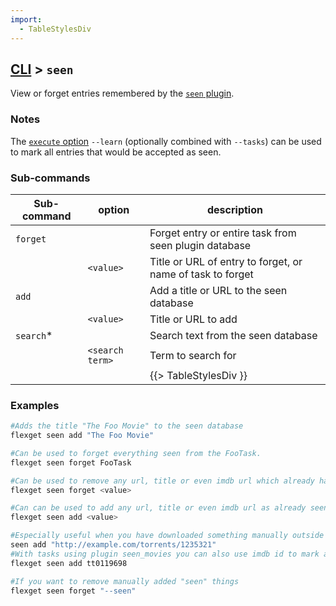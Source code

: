 ```yaml
---
import:
  - TableStylesDiv
---
```


## [CLI](/CLI) > `seen`
View or forget entries remembered by the [`seen` plugin](/Plugins/seen).

### Notes
The [`execute` option](/CLI/execute) `--learn` (optionally combined with `--tasks`) can be used to mark all entries that would be accepted as seen.

### Sub-commands
| Sub-command | option | description |
| --- | --- | --- |
| `forget` || Forget entry or entire task from seen plugin database |
|| `<value>` |  Title or URL of entry to forget, or name of task to forget |
| `add` || Add a title or URL to the seen database |
|| `<value>` | Title or URL to add |
| `search`* || Search text from the seen database |
|| `<search term>` | Term to search for |
|||{{> TableStylesDiv }}|

### Examples
```bash
#Adds the title "The Foo Movie" to the seen database
flexget seen add "The Foo Movie"

#Can be used to forget everything seen from the FooTask.
flexget seen forget FooTask

#Can be used to remove any url, title or even imdb url which already has been seen once to be downloaded again
flexget seen forget <value>

#Can can be used to add any url, title or even imdb url as already seen  preventing them to be downloaded
flexget seen add <value>

#Especially useful when you have downloaded something manually outside FlexGet
seen add "http://example.com/torrents/1235321"
#With tasks using plugin seen_movies you can also use imdb id to mark any movie as already seen
flexget seen add tt0119698

#If you want to remove manually added "seen" things
flexget seen forget "--seen"
```